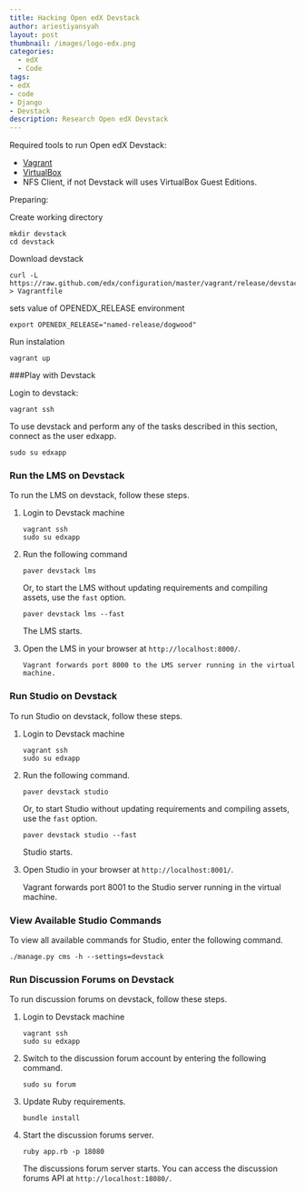 ```yaml
---
title: Hacking Open edX Devstack
author: ariestiyansyah
layout: post
thumbnail: /images/logo-edx.png
categories:
  - edX
  - Code
tags:
- edX
- code
- Django
- Devstack
description: Research Open edX Devstack
---
```


Required tools to run Open edX Devstack:

- [Vagrant](https://www.vagrantup.com/downloads.html)
- [VirtualBox](https://www.virtualbox.org/wiki/Downloads)
- NFS Client, if not Devstack will uses VirtualBox Guest Editions.

Preparing:

Create working directory

```
mkdir devstack
cd devstack
```

Download devstack

```
curl -L https://raw.github.com/edx/configuration/master/vagrant/release/devstack/Vagrantfile > Vagrantfile
```
sets value of OPENEDX_RELEASE environment

```
export OPENEDX_RELEASE="named-release/dogwood"
```

Run instalation

```
vagrant up
```


###Play with Devstack

Login to devstack:

```
vagrant ssh
```

To use devstack and perform any of the tasks described in this section, connect as the user edxapp.

```
sudo su edxapp
```


### Run the LMS on Devstack

To run the LMS on devstack, follow these steps.

1. Login to Devstack machine

    ```
    vagrant ssh
    sudo su edxapp
    ```

2. Run the following command
	
    ```
    paver devstack lms
    ```
	


    Or, to start the LMS without updating requirements and compiling assets, use
   the `fast` option.
   
    ```
    paver devstack lms --fast
    ```

    The LMS starts.

3. Open the LMS in your browser at ``http://localhost:8000/``.

       Vagrant forwards port 8000 to the LMS server running in the virtual machine.


### Run Studio on Devstack


To run Studio on devstack, follow these steps.

1. Login to Devstack machine

    ```
    vagrant ssh
    sudo su edxapp
    ```

2. Run the following command.

    ```
    paver devstack studio
    ```

    Or, to start Studio without updating requirements and compiling assets, use
   the ``fast`` option.

    ```
    paver devstack studio --fast
    ```

    Studio starts.

3. Open Studio in your browser at `http://localhost:8001/`.

    Vagrant forwards port 8001 to the Studio server running in the virtual
   machine.


### View Available Studio Commands


To view all available commands for Studio, enter the following command.

```
./manage.py cms -h --settings=devstack
```


### Run Discussion Forums on Devstack


To run discussion forums on devstack, follow these steps.

1. Login to Devstack machine

    ```
    vagrant ssh
    sudo su edxapp
    ```

2. Switch to the discussion forum account by entering the following command.

    ```
    sudo su forum
    ```

3. Update Ruby requirements.

    ```
    bundle install
    ```

4. Start the discussion forums server.

    ```
    ruby app.rb -p 18080
    ```

    The discussions forum server starts. You can access the discussion forums API
at `http://localhost:18080/`.

